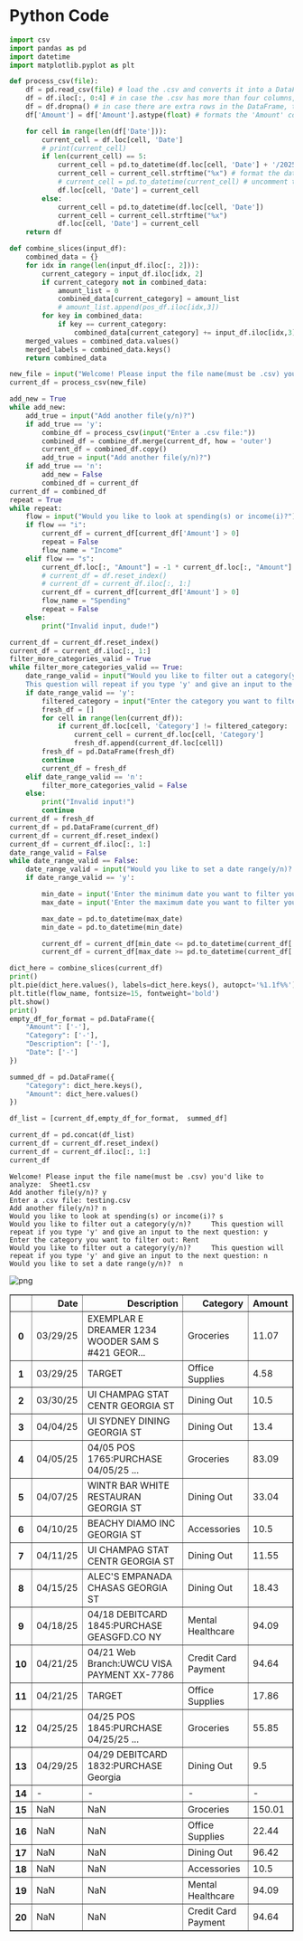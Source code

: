 # Python Code

```python
import csv
import pandas as pd
import datetime
import matplotlib.pyplot as plt

def process_csv(file):
    df = pd.read_csv(file) # load the .csv and converts it into a DataFrame
    df = df.iloc[:, 0:4] # in case the .csv has more than four columns, the program is hardcoded to chop it down into four
    df = df.dropna() # in case there are extra rows in the DataFrame, this removes them
    df['Amount'] = df['Amount'].astype(float) # formats the 'Amount' column as floats

    for cell in range(len(df['Date'])):
        current_cell = df.loc[cell, 'Date']
        # print(current_cell)
        if len(current_cell) == 5:
            current_cell = pd.to_datetime(df.loc[cell, 'Date'] + '/2025') # currently is hardcoded to add the year 2025 to the date
            current_cell = current_cell.strftime("%x") # format the dates to be MM/DD/YY
            # current_cell = pd.to_datetime(current_cell) # uncomment this line to convert to DateTime format
            df.loc[cell, 'Date'] = current_cell
        else:
            current_cell = pd.to_datetime(df.loc[cell, 'Date'])
            current_cell = current_cell.strftime("%x")
            df.loc[cell, 'Date'] = current_cell
    return df

def combine_slices(input_df):
    combined_data = {}
    for idx in range(len(input_df.iloc[:, 2])):
        current_category = input_df.iloc[idx, 2]
        if current_category not in combined_data:
            amount_list = 0
            combined_data[current_category] = amount_list
            # amount_list.append(pos_df.iloc[idx,3])
        for key in combined_data:
            if key == current_category:
                combined_data[current_category] += input_df.iloc[idx,3]
    merged_values = combined_data.values()
    merged_labels = combined_data.keys()
    return combined_data

new_file = input("Welcome! Please input the file name(must be .csv) you'd like to analyze: ")
current_df = process_csv(new_file)

add_new = True
while add_new:
    add_true = input("Add another file(y/n)?")
    if add_true == 'y':
        combine_df = process_csv(input("Enter a .csv file:"))
        combined_df = combine_df.merge(current_df, how = 'outer')
        current_df = combined_df.copy()
        add_true = input("Add another file(y/n)?")
    if add_true == 'n':
        add_new = False
        combined_df = current_df
current_df = combined_df
repeat = True
while repeat:
    flow = input("Would you like to look at spending(s) or income(i)?")
    if flow == "i":
        current_df = current_df[current_df['Amount'] > 0]
        repeat = False
        flow_name = "Income"
    elif flow == "s":
        current_df.loc[:, "Amount"] = -1 * current_df.loc[:, "Amount"]
        # current_df = df.reset_index()
        # current_df = current_df.iloc[:, 1:]
        current_df = current_df[current_df['Amount'] > 0]
        flow_name = "Spending"
        repeat = False
    else:
        print("Invalid input, dude!")

current_df = current_df.reset_index()
current_df = current_df.iloc[:, 1:]
filter_more_categories_valid = True
while filter_more_categories_valid == True:
    date_range_valid = input("Would you like to filter out a category(y/n)? \
    This question will repeat if you type 'y' and give an input to the next question:")
    if date_range_valid == 'y':
        filtered_category = input("Enter the category you want to filter out:")
        fresh_df = []
        for cell in range(len(current_df)):
            if current_df.loc[cell, 'Category'] != filtered_category:
                current_cell = current_df.loc[cell, 'Category']
                fresh_df.append(current_df.loc[cell])
        fresh_df = pd.DataFrame(fresh_df)
        continue
        current_df = fresh_df
    elif date_range_valid == 'n':
        filter_more_categories_valid = False
    else:
        print("Invalid input!")
        continue
current_df = fresh_df
current_df = pd.DataFrame(current_df)
current_df = current_df.reset_index()
current_df = current_df.iloc[:, 1:]
date_range_valid = False
while date_range_valid == False:
    date_range_valid = input("Would you like to set a date range(y/n)? ")
    if date_range_valid == 'y':

        min_date = input('Enter the minimum date you want to filter your data(MM/DD/YYYY):')
        max_date = input('Enter the maximum date you want to filter your data(MM/DD/YYYY:')

        max_date = pd.to_datetime(max_date)
        min_date = pd.to_datetime(min_date)

        current_df = current_df[min_date <= pd.to_datetime(current_df['Date'], format = 'mixed')]
        current_df = current_df[max_date >= pd.to_datetime(current_df['Date'], format = 'mixed')]

dict_here = combine_slices(current_df)
print()
plt.pie(dict_here.values(), labels=dict_here.keys(), autopct='%1.1f%%')
plt.title(flow_name, fontsize=15, fontweight='bold')
plt.show()
print()
empty_df_for_format = pd.DataFrame({
    "Amount": ['-'],
    "Category": ['-'],
    "Description": ['-'],
    "Date": ['-']
})

summed_df = pd.DataFrame({
    "Category": dict_here.keys(),
    "Amount": dict_here.values()
})

df_list = [current_df,empty_df_for_format,  summed_df]

current_df = pd.concat(df_list)
current_df = current_df.reset_index()
current_df = current_df.iloc[:, 1:]
current_df
```

    Welcome! Please input the file name(must be .csv) you'd like to analyze:  Sheet1.csv
    Add another file(y/n)? y
    Enter a .csv file: testing.csv
    Add another file(y/n)? n
    Would you like to look at spending(s) or income(i)? s
    Would you like to filter out a category(y/n)?     This question will repeat if you type 'y' and give an input to the next question: y
    Enter the category you want to filter out: Rent
    Would you like to filter out a category(y/n)?     This question will repeat if you type 'y' and give an input to the next question: n
    Would you like to set a date range(y/n)?  n
    

    
    


    
![png](output_0_2.png)
    


    
    




<div>
<style scoped>
    .dataframe tbody tr th:only-of-type {
        vertical-align: middle;
    }

    .dataframe tbody tr th {
        vertical-align: top;
    }

    .dataframe thead th {
        text-align: right;
    }
</style>
<table border="1" class="dataframe">
  <thead>
    <tr style="text-align: right;">
      <th></th>
      <th>Date</th>
      <th>Description</th>
      <th>Category</th>
      <th>Amount</th>
    </tr>
  </thead>
  <tbody>
    <tr>
      <th>0</th>
      <td>03/29/25</td>
      <td>EXEMPLAR E DREAMER 1234 WOODER SAM S #421 GEOR...</td>
      <td>Groceries</td>
      <td>11.07</td>
    </tr>
    <tr>
      <th>1</th>
      <td>03/29/25</td>
      <td>TARGET</td>
      <td>Office Supplies</td>
      <td>4.58</td>
    </tr>
    <tr>
      <th>2</th>
      <td>03/30/25</td>
      <td>UI CHAMPAG STAT CENTR GEORGIA ST</td>
      <td>Dining Out</td>
      <td>10.5</td>
    </tr>
    <tr>
      <th>3</th>
      <td>04/04/25</td>
      <td>UI SYDNEY DINING GEORGIA ST</td>
      <td>Dining Out</td>
      <td>13.4</td>
    </tr>
    <tr>
      <th>4</th>
      <td>04/05/25</td>
      <td>04/05 POS 1765:PURCHASE              04/05/25 ...</td>
      <td>Groceries</td>
      <td>83.09</td>
    </tr>
    <tr>
      <th>5</th>
      <td>04/07/25</td>
      <td>WINTR BAR WHITE RESTAURAN GEORGIA ST</td>
      <td>Dining Out</td>
      <td>33.04</td>
    </tr>
    <tr>
      <th>6</th>
      <td>04/10/25</td>
      <td>BEACHY DIAMO INC GEORGIA ST</td>
      <td>Accessories</td>
      <td>10.5</td>
    </tr>
    <tr>
      <th>7</th>
      <td>04/11/25</td>
      <td>UI CHAMPAG STAT CENTR GEORGIA ST</td>
      <td>Dining Out</td>
      <td>11.55</td>
    </tr>
    <tr>
      <th>8</th>
      <td>04/15/25</td>
      <td>ALEC'S EMPANADA CHASAS GEORGIA ST</td>
      <td>Dining Out</td>
      <td>18.43</td>
    </tr>
    <tr>
      <th>9</th>
      <td>04/18/25</td>
      <td>04/18 DEBITCARD 1845:PURCHASE GEASGFD.CO    NY</td>
      <td>Mental Healthcare</td>
      <td>94.09</td>
    </tr>
    <tr>
      <th>10</th>
      <td>04/21/25</td>
      <td>04/21 Web Branch:UWCU VISA PAYMENT XX-7786</td>
      <td>Credit Card Payment</td>
      <td>94.64</td>
    </tr>
    <tr>
      <th>11</th>
      <td>04/21/25</td>
      <td>TARGET</td>
      <td>Office Supplies</td>
      <td>17.86</td>
    </tr>
    <tr>
      <th>12</th>
      <td>04/25/25</td>
      <td>04/25 POS 1845:PURCHASE              04/25/25 ...</td>
      <td>Groceries</td>
      <td>55.85</td>
    </tr>
    <tr>
      <th>13</th>
      <td>04/29/25</td>
      <td>04/29 DEBITCARD 1832:PURCHASE Georgia</td>
      <td>Dining Out</td>
      <td>9.5</td>
    </tr>
    <tr>
      <th>14</th>
      <td>-</td>
      <td>-</td>
      <td>-</td>
      <td>-</td>
    </tr>
    <tr>
      <th>15</th>
      <td>NaN</td>
      <td>NaN</td>
      <td>Groceries</td>
      <td>150.01</td>
    </tr>
    <tr>
      <th>16</th>
      <td>NaN</td>
      <td>NaN</td>
      <td>Office Supplies</td>
      <td>22.44</td>
    </tr>
    <tr>
      <th>17</th>
      <td>NaN</td>
      <td>NaN</td>
      <td>Dining Out</td>
      <td>96.42</td>
    </tr>
    <tr>
      <th>18</th>
      <td>NaN</td>
      <td>NaN</td>
      <td>Accessories</td>
      <td>10.5</td>
    </tr>
    <tr>
      <th>19</th>
      <td>NaN</td>
      <td>NaN</td>
      <td>Mental Healthcare</td>
      <td>94.09</td>
    </tr>
    <tr>
      <th>20</th>
      <td>NaN</td>
      <td>NaN</td>
      <td>Credit Card Payment</td>
      <td>94.64</td>
    </tr>
  </tbody>
</table>
</div>


